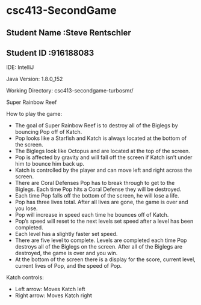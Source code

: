 # csc413-SecondGame

## Student Name :Steve Rentschler
## Student ID :916188083

IDE: IntelliJ

Java Version: 1.8.0_152

Working Directory: csc413-secondgame-turbosmr/


Super Rainbow Reef

How to play the game:

- The goal of Super Rainbow Reef is to destroy all of the Biglegs by bouncing Pop off of Katch.
- Pop looks like a Starfish and Katch is always located at the bottom of the screen.
- The Biglegs look like Octopus and are located at the top of the screen.
- Pop is affected by gravity and will fall off the screen if Katch isn’t under him to bounce him back up.
- Katch is controlled by the player and can move left and right across the screen. 
- There are Coral Defenses Pop has to break through to get to the Biglegs. Each time Pop hits a Coral Defense they will be destroyed. 
- Each time Pop falls off the bottom of the screen, he will lose a life. 
- Pop has three lives total. After all lives are gone, the game is over and you lose.
- Pop will increase in speed each time he bounces off of Katch.
- Pop’s speed will reset to the next levels set speed after a level has been completed.
- Each level has a slightly faster set speed.
- There are five level to complete. Levels are completed each time Pop destroys all of the Biglegs on the screen. After all of the Biglegs are destroyed, the game is over and you win.
- At the bottom of the screen there is a display for the score, current level, current lives of Pop, and the speed of Pop.

Katch controls:

- Left arrow: Moves Katch left
- Right arrow: Moves Katch right

